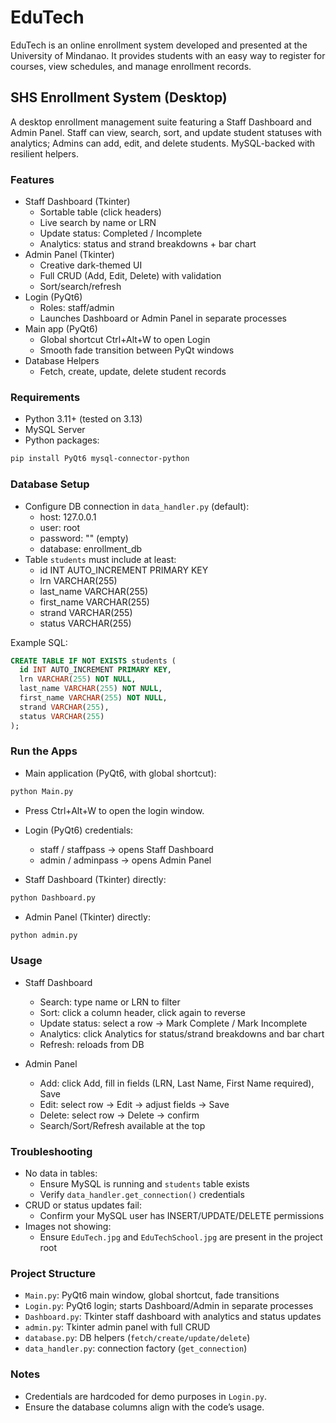 # EduTech
EduTech is an online enrollment system developed and presented at the University of Mindanao. It provides students with an easy way to register for courses, view schedules, and manage enrollment records. 


## SHS Enrollment System (Desktop)

A desktop enrollment management suite featuring a Staff Dashboard and Admin Panel. Staff can view, search, sort, and update student statuses with analytics; Admins can add, edit, and delete students. MySQL-backed with resilient helpers.

### Features
- Staff Dashboard (Tkinter)
  - Sortable table (click headers)
  - Live search by name or LRN
  - Update status: Completed / Incomplete
  - Analytics: status and strand breakdowns + bar chart
- Admin Panel (Tkinter)
  - Creative dark-themed UI
  - Full CRUD (Add, Edit, Delete) with validation
  - Sort/search/refresh
- Login (PyQt6)
  - Roles: staff/admin
  - Launches Dashboard or Admin Panel in separate processes
- Main app (PyQt6)
  - Global shortcut Ctrl+Alt+W to open Login
  - Smooth fade transition between PyQt windows
- Database Helpers
  - Fetch, create, update, delete student records

### Requirements
- Python 3.11+ (tested on 3.13)
- MySQL Server
- Python packages:
```bash
pip install PyQt6 mysql-connector-python
```

### Database Setup
- Configure DB connection in `data_handler.py` (default):
  - host: 127.0.0.1
  - user: root
  - password: "" (empty)
  - database: enrollment_db
- Table `students` must include at least:
  - id INT AUTO_INCREMENT PRIMARY KEY
  - lrn VARCHAR(255)
  - last_name VARCHAR(255)
  - first_name VARCHAR(255)
  - strand VARCHAR(255)
  - status VARCHAR(255)

Example SQL:
```sql
CREATE TABLE IF NOT EXISTS students (
  id INT AUTO_INCREMENT PRIMARY KEY,
  lrn VARCHAR(255) NOT NULL,
  last_name VARCHAR(255) NOT NULL,
  first_name VARCHAR(255) NOT NULL,
  strand VARCHAR(255),
  status VARCHAR(255)
);
```

### Run the Apps

- Main application (PyQt6, with global shortcut):
```bash
python Main.py
```
- Press Ctrl+Alt+W to open the login window.

- Login (PyQt6) credentials:
  - staff / staffpass → opens Staff Dashboard
  - admin / adminpass → opens Admin Panel

- Staff Dashboard (Tkinter) directly:
```bash
python Dashboard.py
```
- Admin Panel (Tkinter) directly:
```bash
python admin.py
```

### Usage

- Staff Dashboard
  - Search: type name or LRN to filter
  - Sort: click a column header, click again to reverse
  - Update status: select a row → Mark Complete / Mark Incomplete
  - Analytics: click Analytics for status/strand breakdowns and bar chart
  - Refresh: reloads from DB

- Admin Panel
  - Add: click Add, fill in fields (LRN, Last Name, First Name required), Save
  - Edit: select row → Edit → adjust fields → Save
  - Delete: select row → Delete → confirm
  - Search/Sort/Refresh available at the top

### Troubleshooting
- No data in tables:
  - Ensure MySQL is running and `students` table exists
  - Verify `data_handler.get_connection()` credentials
- CRUD or status updates fail:
  - Confirm your MySQL user has INSERT/UPDATE/DELETE permissions
- Images not showing:
  - Ensure `EduTech.jpg` and `EduTechSchool.jpg` are present in the project root

### Project Structure
- `Main.py`: PyQt6 main window, global shortcut, fade transitions
- `Login.py`: PyQt6 login; starts Dashboard/Admin in separate processes
- `Dashboard.py`: Tkinter staff dashboard with analytics and status updates
- `admin.py`: Tkinter admin panel with full CRUD
- `database.py`: DB helpers (`fetch/create/update/delete`)
- `data_handler.py`: connection factory (`get_connection`)

### Notes
- Credentials are hardcoded for demo purposes in `Login.py`.
- Ensure the database columns align with the code’s usage.
